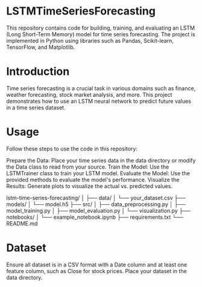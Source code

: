 # LSTMTimeSeriesForecasting
This repository contains code for building, training, and evaluating an LSTM (Long Short-Term Memory) model for time series forecasting. The project is implemented in Python using libraries such as Pandas, Scikit-learn, TensorFlow, and Matplotlib.


# Introduction
Time series forecasting is a crucial task in various domains such as finance, weather forecasting, stock market analysis, and more. This project demonstrates how to use an LSTM neural network to predict future values in a time series dataset.

# Usage
Follow these steps to use the code in this repository:

Prepare the Data: Place your time series data in the data directory or modify the Data class to read from your source.
Train the Model: Use the LSTMTrainer class to train your LSTM model.
Evaluate the Model: Use the provided methods to evaluate the model's performance.
Visualize the Results: Generate plots to visualize the actual vs. predicted values.

lstm-time-series-forecasting/
│
├── data/
│   └── your_dataset.csv
├── models/
│   └── model.h5
├── src/
│   ├── data_preprocessing.py
│   ├── model_training.py
│   ├── model_evaluation.py
│   └── visualization.py
├── notebooks/
│   └── example_notebook.ipynb
├── requirements.txt
└── README.md



# Dataset
Ensure all dataset is in a CSV format with a Date column and at least one feature column, such as Close for stock prices. Place your dataset in the data directory.

